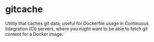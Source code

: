 # gitcache
Utility that caches git data, useful for Dockerfile usage in Continuous Integration (CI) servers, where you might want to be able to fetch git content for a Docker image.
